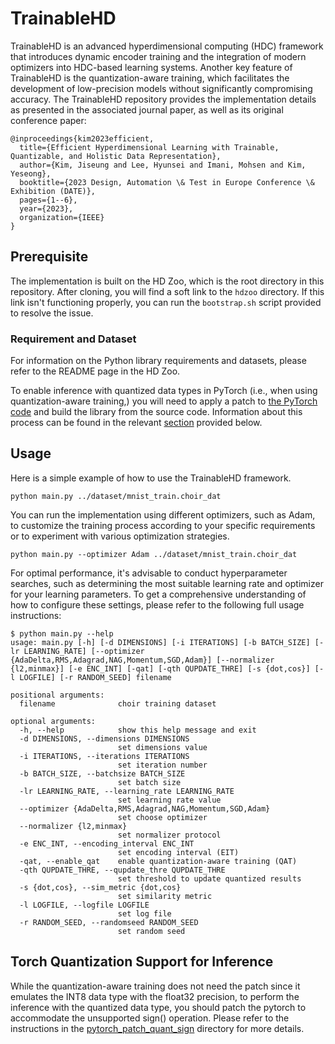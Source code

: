 # TrainableHD

TrainableHD is an advanced hyperdimensional computing (HDC) framework that introduces dynamic encoder training and the integration of modern optimizers into HDC-based learning systems.
Another key feature of TrainableHD is the quantization-aware training, which facilitates the development of low-precision models without significantly compromising accuracy.
The TrainableHD repository provides the implementation details as presented in the associated journal paper, as well as its original conference paper:

```
@inproceedings{kim2023efficient,
  title={Efficient Hyperdimensional Learning with Trainable, Quantizable, and Holistic Data Representation},
  author={Kim, Jiseung and Lee, Hyunsei and Imani, Mohsen and Kim, Yeseong},
  booktitle={2023 Design, Automation \& Test in Europe Conference \& Exhibition (DATE)},
  pages={1--6},
  year={2023},
  organization={IEEE}
}
```

## Prerequisite
The implementation is built on the HD Zoo, which is the root directory in this repository. After cloning, you will find a soft link to the `hdzoo` directory.
If this link isn't functioning properly, you can run the `bootstrap.sh` script provided to resolve the issue.

### Requirement and Dataset
For information on the Python library requirements and datasets, please refer to the README page in the HD Zoo. 

To enable inference with quantized data types in PyTorch (i.e., when using quantization-aware training,)
you will need to apply a patch to [the PyTorch code](https://github.com/pytorch/pytorch) and build the library from the source code.
Information about this process can be found in the relevant [section](#torch-quantization-support-for-inference) provided below.

## Usage
Here is a simple example of how to use the TrainableHD framework.
```
python main.py ../dataset/mnist_train.choir_dat
```

You can run the implementation using different optimizers, such as Adam, to customize the training process according to your specific requirements or to experiment with various optimization strategies.
```
python main.py --optimizer Adam ../dataset/mnist_train.choir_dat
```

For optimal performance, it's advisable to conduct hyperparameter searches, such as determining the most suitable learning rate and optimizer for your learning parameters.
To get a comprehensive understanding of how to configure these settings, please refer to the following full usage instructions:

```
$ python main.py --help
usage: main.py [-h] [-d DIMENSIONS] [-i ITERATIONS] [-b BATCH_SIZE] [-lr LEARNING_RATE] [--optimizer {AdaDelta,RMS,Adagrad,NAG,Momentum,SGD,Adam}] [--normalizer {l2,minmax}] [-e ENC_INT] [-qat] [-qth QUPDATE_THRE] [-s {dot,cos}] [-l LOGFILE] [-r RANDOM_SEED] filename

positional arguments:
  filename              choir training dataset

optional arguments:
  -h, --help            show this help message and exit
  -d DIMENSIONS, --dimensions DIMENSIONS
                        set dimensions value
  -i ITERATIONS, --iterations ITERATIONS
                        set iteration number
  -b BATCH_SIZE, --batchsize BATCH_SIZE
                        set batch size
  -lr LEARNING_RATE, --learning_rate LEARNING_RATE
                        set learning rate value
  --optimizer {AdaDelta,RMS,Adagrad,NAG,Momentum,SGD,Adam}
                        set choose optimizer
  --normalizer {l2,minmax}
                        set normalizer protocol
  -e ENC_INT, --encoding_interval ENC_INT
                        set encoding interval (EIT)
  -qat, --enable_qat    enable quantization-aware training (QAT)
  -qth QUPDATE_THRE, --qupdate_thre QUPDATE_THRE
                        set threshold to update quantized results
  -s {dot,cos}, --sim_metric {dot,cos}
                        set similarity metric
  -l LOGFILE, --logfile LOGFILE
                        set log file
  -r RANDOM_SEED, --randomseed RANDOM_SEED
                        set random seed
``` 


## Torch Quantization Support for Inference
While the quantization-aware training does not need the patch since it emulates the INT8 data type with the float32 precision, 
to perform the inference with the quantized data type, you should patch the pytorch to accommodate the unsupported sign() operation.
Please refer to the instructions in the [pytorch_patch_quant_sign](pytorch_patch_quant_sign) directory for more details.
